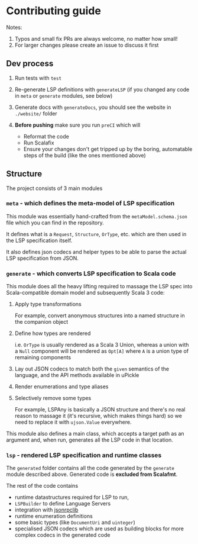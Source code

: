 # Contributing guide

Notes:

1. Typos and small fix PRs are always welcome, no matter how small!
2. For larger changes please create an issue to discuss it first

## Dev process

1. Run tests with `test`
2. Re-generate LSP definitions with `generateLSP` (if you changed any code in `meta` or 
   `generate` modules, see below)
3. Generate docs with `generateDocs`, you should see the website in `./website/` folder
4. **Before pushing** make sure you run `preCI` which will 
   
   - Reformat the code 
   - Run Scalafix 
   - Ensure your changes don't get tripped up by the boring, automatable 
     steps of the build (like the ones mentioned above)

## Structure

The project consists of 3 main modules

### `meta` - which defines the meta-model of LSP specification

This module was essentially hand-crafted from the `metaModel.schema.json` file 
which you can find in the repository.

It defines what is a `Request`, `Structure`, `OrType`, etc. which are then used in the LSP
specification itself.

It also defines json codecs and helper types to be able to parse the actual LSP 
specification from JSON.

### `generate` - which converts LSP specification to Scala code

This module does all the heavy lifting required to massage the LSP spec into 
Scala-compatible domain model and subsequently Scala 3 code:

1. Apply type transformations 
   
   For example, convert anonymous structures into a named structure in the companion 
   object

2. Define how types are rendered
   
   i.e. `OrType` is usually rendered as a Scala 3 Union, whereas a union with a `Null`
   component will be rendered as `Opt[A]` where `A` is a union type of remaining 
   components

3. Lay out JSON codecs to match both the `given` semantics of the language, and 
   the API methods available in uPickle

4. Render enumerations and type aliases
5. Selectively remove some types 

   For example, LSPAny is basically a JSON structure and there's 
   no real reason to massage it (it's recursive, which makes things hard) 
   so we need to replace it with `ujson.Value` everywhere.

This module also defines a main class, which accepts a target path 
as an argument and, when run, generates all the LSP code in that location.

### `lsp` - rendered LSP specification and runtime classes

The `generated` folder contains all the code generated by the `generate` module described above.
Generated code is **excluded from Scalafmt**.

The rest of the code contains 

- runtime datastructures required for LSP to run, 
- `LSPBuilder` to define Language Servers 
- integration with [jsonrpclib]
- runtime enumeration definitions
- some basic types (like `DocumentUri` and `uinteger`)
- specialised JSON codecs which are used as building blocks 
  for more complex codecs in the generated code   

[jsonrpclib]: https://github.com/neandertech/jsonrpclib
